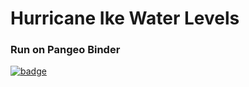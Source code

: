 # Hurricane Ike Water Levels

### Run on Pangeo Binder
[![badge](https://img.shields.io/static/v1.svg?logo=Jupyter&label=Pangeo+Binder&message=AWS+us-west-2&color=orange)](https://aws-uswest2-binder.pangeo.io/v2/gh/rsignell-usgs/hurricane-ike-water-levels.git/binder?urlpath=git-pull?repo=https://github.com/rsignell-usgs/hurricane-ike-water-levels)
